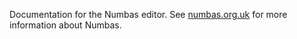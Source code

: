 Documentation for the Numbas editor. See [numbas.org.uk](http://www.numbas.org.uk) for more information about Numbas.
